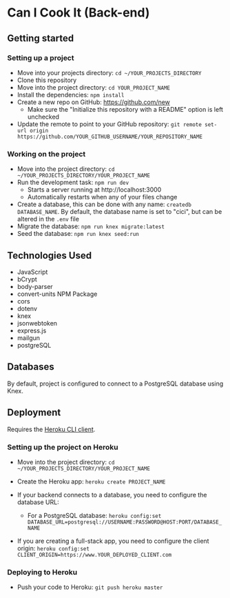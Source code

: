 # Can I Cook It (Back-end)

## Getting started

### Setting up a project

* Move into your projects directory: `cd ~/YOUR_PROJECTS_DIRECTORY`
* Clone this repository
* Move into the project directory: `cd YOUR_PROJECT_NAME`
* Install the dependencies: `npm install`
* Create a new repo on GitHub: https://github.com/new
    * Make sure the "Initialize this repository with a README" option is left unchecked
* Update the remote to point to your GitHub repository: `git remote set-url origin https://github.com/YOUR_GITHUB_USERNAME/YOUR_REPOSITORY_NAME`

### Working on the project

* Move into the project directory: `cd ~/YOUR_PROJECTS_DIRECTORY/YOUR_PROJECT_NAME`
* Run the development task: `npm run dev`
    * Starts a server running at http://localhost:3000
    * Automatically restarts when any of your files change
* Create a database, this can be done with any name: `createdb DATABASE_NAME`. By default, the database name is set to "cici", but can be altered in the `.env` file 
* Migrate the database: `npm run knex migrate:latest`
* Seed the database: `npm run knex seed:run`

## Technologies Used

* JavaScript
* bCrypt
* body-parser
* convert-units NPM Package
* cors
* dotenv
* knex
* jsonwebtoken
* express.js
* mailgun
* postgreSQL

## Databases

By default, project is configured to connect to a PostgreSQL database using Knex.

## Deployment

Requires the [Heroku CLI client](https://devcenter.heroku.com/articles/heroku-command-line).

### Setting up the project on Heroku

* Move into the project directory: `cd ~/YOUR_PROJECTS_DIRECTORY/YOUR_PROJECT_NAME`
* Create the Heroku app: `heroku create PROJECT_NAME`

* If your backend connects to a database, you need to configure the database URL:
    * For a PostgreSQL database: `heroku config:set DATABASE_URL=postgresql://USERNAME:PASSWORD@HOST:PORT/DATABASE_NAME`

* If you are creating a full-stack app, you need to configure the client origin: `heroku config:set CLIENT_ORIGIN=https://www.YOUR_DEPLOYED_CLIENT.com`

### Deploying to Heroku

* Push your code to Heroku: `git push heroku master`
